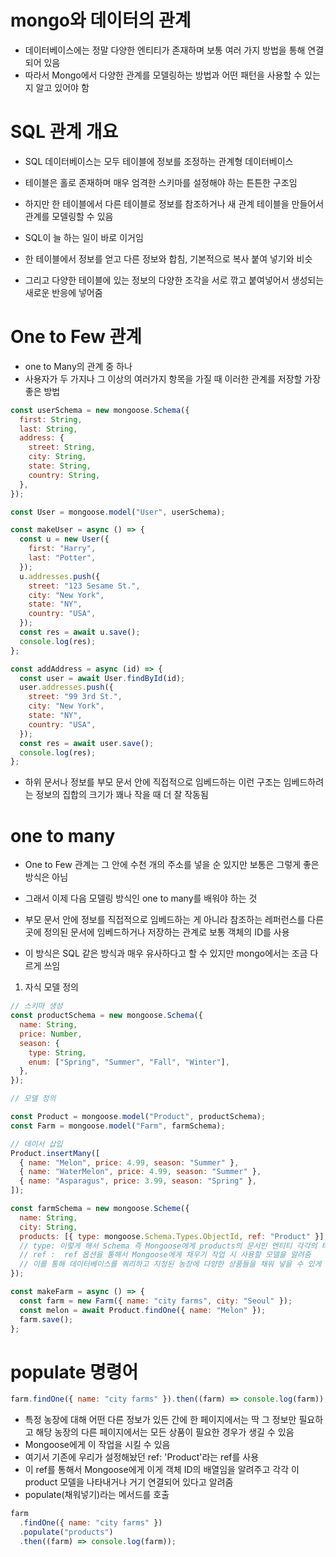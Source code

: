 # mongo와 데이터의 관계

- 데이터베이스에는 정말 다양한 엔티티가 존재하며 보통 여러 가지 방법을 통해 연결되어 있음
- 따라서 Mongo에서 다양한 관계를 모델링하는 방법과 어떤 패턴을 사용할 수 있는지 알고 있어야 함

# SQL 관계 개요

- SQL 데이터베이스는 모두 테이블에 정보를 조정하는 관계형 데이터베이스
- 테이블은 홀로 존재하며 매우 엄격한 스키마를 설정해야 하는 튼튼한 구조임
- 하지만 한 테이블에서 다른 테이블로 정보를 참조하거나 새 관계 테이블을 만들어서 관계를 모델링할 수 있음

- SQL이 늘 하는 일이 바로 이거임
- 한 테이블에서 정보를 얻고 다른 정보와 합침, 기본적으로 복사 붙여 넣기와 비슷
- 그리고 다양한 테이블에 있는 정보의 다양한 조각을 서로 깎고 붙여넣어서 생성되는 새로운 반응에 넣어줌

# One to Few 관계

- one to Many의 관계 중 하나
- 사용자가 두 가지나 그 이상의 여러가지 항목을 가질 때 이러한 관계를 저장할 가장 좋은 방법

```js
const userSchema = new mongoose.Schema({
  first: String,
  last: String,
  address: {
    street: String,
    city: String,
    state: String,
    country: String,
  },
});

const User = mongoose.model("User", userSchema);

const makeUser = async () => {
  const u = new User({
    first: "Harry",
    last: "Potter",
  });
  u.addresses.push({
    street: "123 Sesame St.",
    city: "New York",
    state: "NY",
    country: "USA",
  });
  const res = await u.save();
  console.log(res);
};

const addAddress = async (id) => {
  const user = await User.findById(id);
  user.addresses.push({
    street: "99 3rd St.",
    city: "New York",
    state: "NY",
    country: "USA",
  });
  const res = await user.save();
  console.log(res);
};
```

- 하위 문서나 정보를 부모 문서 안에 직접적으로 임베드하는 이런 구조는 임베드하려는 정보의 집합의 크기가 꽤나 작을 때 더 잘 작동됨

# one to many

- One to Few 관계는 그 안에 수천 개의 주소를 넣을 순 있지만 보통은 그렇게 좋은 방식은 아님
- 그래서 이제 다음 모델링 방식인 one to many를 배워야 하는 것

- 부모 문서 안에 정보를 직접적으로 임베드하는 게 아니라 참조하는 레퍼런스를 다른 곳에 정의된 문서에 임베드하거나 저장하는 관계로 보통 객체의 ID를 사용
- 이 방식은 SQL 같은 방식과 매우 유사하다고 할 수 있지만 mongo에서는 조금 다르게 쓰임

1. 자식 모델 정의

```js
// 스키마 생성
const productSchema = new mongoose.Schema({
  name: String,
  price: Number,
  season: {
    type: String,
    enum: ["Spring", "Summer", "Fall", "Winter"],
  },
});

// 모델 정의

const Product = mongoose.model("Product", productSchema);
const Farm = mongoose.model("Farm", farmSchema);

// 데이서 삽입
Product.insertMany([
  { name: "Melon", price: 4.99, season: "Summer" },
  { name: "WaterMelon", price: 4.99, season: "Summer" },
  { name: "Asparagus", price: 3.99, season: "Spring" },
]);

const farmSchema = new mongoose.Scheme({
  name: String,
  city: String,
  products: [{ type: mongoose.Schema.Types.ObjectId, ref: "Product" }],
  // type: 이렇게 해서 Schema 즉 Mongoose에게 products의 문서인 엔티티 각각의 타입이 객체 ID라고 알려줌
  // ref :  ref 옵션을 통해서 Mongoose에게 채우기 작업 시 사용할 모델을 알려줌
  // 이를 통해 데이터베이스를 쿼리하고 지정된 농장에 다양한 상품들을 채워 넣을 수 있게 되죠
});

const makeFarm = async () => {
  const farm = new Farm({ name: "city farms", city: "Seoul" });
  const melon = await Product.findOne({ name: "Melon" });
  farm.save();
};
```

# populate 명령어

```js
farm.findOne({ name: "city farms" }).then((farm) => console.log(farm));
```

- 특정 농장에 대해 어떤 다른 정보가 있든 간에 한 페이지에서는 딱 그 정보만 필요하고 해당 농장의 다른 페이지에서는 모든 상품이 필요한 경우가 생길 수 있음
- Mongoose에게 이 작업을 시킬 수 있음
- 여기서 기존에 우리가 설정해놨던 ref: 'Product'라는 ref를 사용
- 이 ref를 통해서 Mongoose에게 이게 객체 ID의 배열임을 알려주고 각각 이 product 모델을 나타내거나 거기 연결되어 있다고 알려줌
- populate(채워넣기)라는 메서드를 호출

```js
farm
  .findOne({ name: "city farms" })
  .populate("products")
  .then((farm) => console.log(farm));
```
